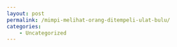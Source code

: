 ```yaml
---
layout: post
permalink: /mimpi-melihat-orang-ditempeli-ulat-bulu/
categories:
    - Uncategorized
---
```


